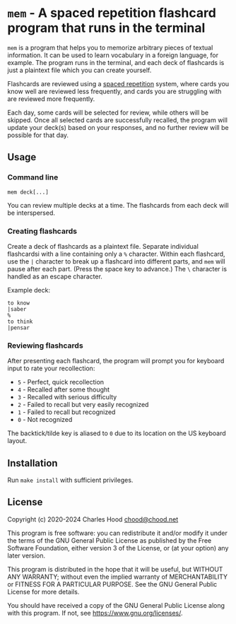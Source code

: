 # `mem` \-  A spaced repetition flashcard program that runs in the terminal

`mem` is a program that helps you to memorize arbitrary pieces of textual
information. It can be used to learn vocabulary in a foreign language, for
example. The program runs in the terminal, and each deck of flashcards is just a
plaintext file which you can create yourself.

Flashcards are reviewed using a [spaced
repetition](https://en.wikipedia.org/wiki/Spaced_repetition) system, where cards
you know well are reviewed less frequently, and cards you are struggling with
are reviewed more frequently.

Each day, some cards will be selected for review, while others will be skipped.
Once all selected cards are successfully recalled, the program will update your
deck(s) based on your responses, and no further review will be possible for that
day.

## Usage

### Command line

```
mem deck[...]
```

You can review multiple decks at a time. The flashcards from each deck will be
interspersed.

### Creating flashcards

Create a deck of flashcards as a plaintext file. Separate individual flashcardsi
with a line containing only a `%` character. Within each flashcard, use the `|`
character to break up a flashcard into different parts, and `mem` will pause
after each part. (Press the space key to advance.) The `\` character is handled
as an escape character.

Example deck:

```
to know
|saber
%
to think
|pensar
```

### Reviewing flashcards

After presenting each flashcard, the program will prompt you for keyboard input
to rate your recollection:

  * `5` - Perfect, quick recollection
  * `4` - Recalled after some thought
  * `3` - Recalled with serious difficulty
  * `2` - Failed to recall but very easily recognized
  * `1` - Failed to recall but recognized
  * `0` - Not recognized

The backtick/tilde key is aliased to `0` due to its location on the US keyboard
layout.

## Installation

Run `make install` with sufficient privileges.

## License

Copyright (c) 2020-2024 Charles Hood <chood@chood.net>

This program is free software: you can redistribute it and/or modify it under
the terms of the GNU General Public License as published by the Free Software
Foundation, either version 3 of the License, or (at your option) any later
version.

This program is distributed in the hope that it will be useful, but WITHOUT ANY
WARRANTY; without even the implied warranty of MERCHANTABILITY or FITNESS FOR A
PARTICULAR PURPOSE. See the GNU General Public License for more details.

You should have received a copy of the GNU General Public License along with
this program. If not, see <https://www.gnu.org/licenses/>.
